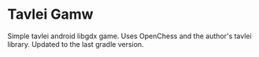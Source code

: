 Tavlei Gamw
==========
Simple tavlei android libgdx game. Uses OpenChess and the author's tavlei library. 
Updated to the last gradle version.
